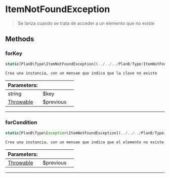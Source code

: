 
                                                                                                                                            
    
# ItemNotFoundException


> Se lanza cuando se trata de acceder a un elemento que no existe
>
> 








## Methods

### forKey
``` php
static[PlanB\Type\ItemNotFoundException](../../../PlanB/Type/ItemNotFoundException.md) forKey (string $key, [Throwable](../../../Throwable.md) $previous = null)

Crea una instancia, con un mensae que indica que la clave no existe

```

|Parameters: | | |
| --- | --- | --- |
|string |$key |  |
|[Throwable](../../../Throwable.md) |$previous |  |

---


### forCondition
``` php
static[PlanB\Type\Exception\ItemNotFoundException](../../../PlanB/Type/Exception/ItemNotFoundException.md) forCondition ([Throwable](../../../Throwable.md) $previous = null)

Crea una instancia, con un mensae que indica que el elemento no existe

```

|Parameters: | | |
| --- | --- | --- |
|[Throwable](../../../Throwable.md) |$previous |  |

---


                                                                                                                                                                                                                                                                                                                                                                                                            
    
                                                                                                                                                                                                                                                                             
                
